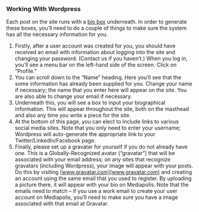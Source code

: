 ### Working With Wordpress

Each post on the site runs with a [bio box](https://github.com/bkredell/mediapolisjournal/blob/main/Screenshot%202015-09-24%2018.56.27.png) underneath. In order to generate these boxes, you’ll need to do a couple of things to make sure the system has all the necessary information for you.

1. Firstly, after a user account was created for you, you should have received an email with information about logging into the site and changing your password. (Contact us if you haven’t.) When you log in, you’ll see a menu bar on the left-hand side of the screen. Click on “Profile.”
2. You can scroll down to the “Name” heading. Here you’ll see that the some information has already been supplied for you. Change your name if necessary; the name that you enter here will appear on the site. You are also able to change your email if necessary.
4. Underneath this, you will see a box to input your biographical information. This will appear throughout the site, both on the masthead and also any time you write a piece for the site.
5. At the bottom of this page, you can elect to include links to various social media sites. Note that you only need to enter your username; Wordpress will auto-generate the appropriate link to your Twitter/LinkedIn/Facebook page.
6. Finally, please set up a gravatar for yourself if you do not already have one. This is a Globally-Recognized avatar (“gravatar”) that will be associated with your email address; on any sites that recognize gravatars (including Wordpress), your image will appear with your posts. Do this by visiting [www.gravatar.com](www.gravatar.com) and creating an account using the same email that you used to register. By uploading a picture there, it will appear with your bio on Mediapolis. Note that the emails need to match – if you use a work email to create your user account on Mediapolis, you’ll need to make sure you have a image associated with that email at Gravatar.
